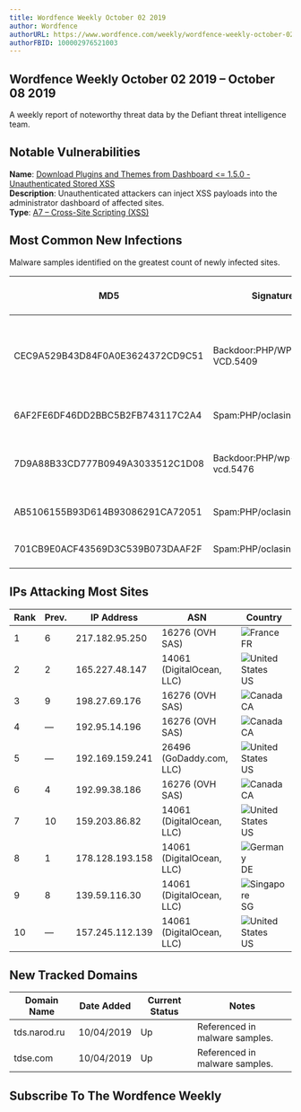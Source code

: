 ```yaml
---
title: Wordfence Weekly October 02 2019 
author: Wordfence
authorURL: https://www.wordfence.com/weekly/wordfence-weekly-october-02-2019-october-08-2019/
authorFBID: 100002976521003
---
```


<section class="hero hero-report">
	<div class="container container-tall">
		<h1>Wordfence Weekly October 02 2019 – October 08 2019</h1>
		<div class="hero-report-subhead">
							<p class="subhead">A weekly report of noteworthy threat data by the Defiant threat intelligence team.</p>
					</div>
	</div>
</section>

<div class="the-content add-bottom"><div class="container container-short">
<h2>Notable Vulnerabilities</h2>
<div class="report-vulnerabilities">
<div class="vulnerability"><strong>Name</strong>: <a href="https://blog.nintechnet.com/stored-xss-vulnerability-in-wordpress-download-plugins-and-themes-from-dashboard-plugin/" target="_blank" rel="noopener noreferrer">Download Plugins and Themes from Dashboard &lt;= 1.5.0 - Unauthenticated Stored XSS</a><br>
<strong>Description</strong>: Unauthenticated attackers can inject XSS payloads into the administrator dashboard of affected sites.<br>
<strong>Type</strong>: <a href="https://www.owasp.org/index.php/Top_10-2017_A7-Cross-Site_Scripting_(XSS)">A7 – Cross-Site Scripting (XSS)</a></div>
</div>
</div>
<div class="container container-short">
<h2>Most Common New Infections</h2>
<p>Malware samples identified on the greatest count of newly infected sites.</p>
<div class="responsive-table">
<table>
<thead>
<tr>
<th>MD5</th>
<th>Signature</th>
<th>Description</th>
<th>Example File Names</th>
</tr>
</thead>
<tbody>
<tr>
<td>CEC9A529B43D84F0A0E3624372CD9C51</td>
<td>Backdoor:PHP/WP-VCD.5409</td>
<td>Infected core file, triggers execution of another malicious script.</td>
<td>post.php</td>
</tr>
<tr>
<td>6AF2FE6DF46DD2BBC5B2FB743117C2A4</td>
<td>Spam:PHP/oclasinsert.5483</td>
<td>SEO spam code injector.</td>
<td>wp-tmp.php</td>
</tr>
<tr>
<td>7D9A88B33CD777B0949A3033512C1D08</td>
<td>Backdoor:PHP/wp-vcd.5476</td>
<td>Backdoor associated with SEO spam injections.</td>
<td>wp-vcd.php</td>
</tr>
<tr>
<td>AB5106155B93D614B93086291CA72051</td>
<td>Spam:PHP/oclasinsert.5483</td>
<td>SEO spam code injector.</td>
<td>wp-tmp.php</td>
</tr>
<tr>
<td>701CB9E0ACF43569D3C539B073DAAF2F</td>
<td>Spam:PHP/oclasinsert.5483</td>
<td>SEO spam code injector.</td>
<td>wp-tmp.php</td>
</tr>
</tbody>
</table>
</div>
</div>
<div class="container container-short">
<h2>IPs Attacking Most Sites</h2>
<div class="responsive-table">
<table>
<thead>
<tr>
<th>Rank</th>
<th>Prev.</th>
<th>IP Address</th>
<th>ASN</th>
<th>Country</th>
</tr>
</thead>
<tbody>
<tr>
<td>1</td>
<td>6</td>
<td>217.182.95.250</td>
<td>16276 (OVH SAS)</td>
<td class="report-country"><img src="/wp-content/themes/wordfence/img/flags/fr.png" alt="France"> FR</td>
</tr>
<tr>
<td>2</td>
<td>2</td>
<td>165.227.48.147</td>
<td>14061 (DigitalOcean, LLC)</td>
<td class="report-country"><img src="/wp-content/themes/wordfence/img/flags/us.png" alt="United States"> US</td>
</tr>
<tr>
<td>3</td>
<td>9</td>
<td>198.27.69.176</td>
<td>16276 (OVH SAS)</td>
<td class="report-country"><img src="/wp-content/themes/wordfence/img/flags/ca.png" alt="Canada"> CA</td>
</tr>
<tr>
<td>4</td>
<td>—</td>
<td>192.95.14.196</td>
<td>16276 (OVH SAS)</td>
<td class="report-country"><img src="/wp-content/themes/wordfence/img/flags/ca.png" alt="Canada"> CA</td>
</tr>
<tr>
<td>5</td>
<td>—</td>
<td>192.169.159.241</td>
<td>26496 (GoDaddy.com, LLC)</td>
<td class="report-country"><img src="/wp-content/themes/wordfence/img/flags/us.png" alt="United States"> US</td>
</tr>
<tr>
<td>6</td>
<td>4</td>
<td>192.99.38.186</td>
<td>16276 (OVH SAS)</td>
<td class="report-country"><img src="/wp-content/themes/wordfence/img/flags/ca.png" alt="Canada"> CA</td>
</tr>
<tr>
<td>7</td>
<td>10</td>
<td>159.203.86.82</td>
<td>14061 (DigitalOcean, LLC)</td>
<td class="report-country"><img src="/wp-content/themes/wordfence/img/flags/us.png" alt="United States"> US</td>
</tr>
<tr>
<td>8</td>
<td>1</td>
<td>178.128.193.158</td>
<td>14061 (DigitalOcean, LLC)</td>
<td class="report-country"><img src="/wp-content/themes/wordfence/img/flags/de.png" alt="Germany"> DE</td>
</tr>
<tr>
<td>9</td>
<td>8</td>
<td>139.59.116.30</td>
<td>14061 (DigitalOcean, LLC)</td>
<td class="report-country"><img src="/wp-content/themes/wordfence/img/flags/sg.png" alt="Singapore"> SG</td>
</tr>
<tr>
<td>10</td>
<td>—</td>
<td>157.245.112.139</td>
<td>14061 (DigitalOcean, LLC)</td>
<td class="report-country"><img src="/wp-content/themes/wordfence/img/flags/us.png" alt="United States"> US</td>
</tr>
</tbody>
</table>
</div>
</div>
<div class="container container-short">
<h2>New Tracked Domains</h2>
<div class="responsive-table">
<table>
<thead>
<tr>
<th>Domain Name</th>
<th>Date Added</th>
<th>Current Status</th>
<th>Notes</th>
</tr>
</thead>
<tbody>
<tr>
<td>tds.narod.ru</td>
<td>10/04/2019</td>
<td>Up</td>
<td>Referenced in malware samples.</td>
</tr>
<tr>
<td>tdse.com</td>
<td>10/04/2019</td>
<td>Up</td>
<td>Referenced in malware samples.</td>
</tr>
</tbody>
</table>
</div>
</div>
<div class="container container-short">
<h2>Subscribe To The Wordfence Weekly</h2>
<div style="margin-top: -1em;"><!-- [if lte IE 8]>
<script charset="utf-8" type="text/javascript" src="//js.hsforms.net/forms/v2-legacy.js"></script>
<![endif]--><br>
<script charset="utf-8" type="text/javascript" src="//js.hsforms.net/forms/v2.js"></script><br>
<script data-hubspot-rendered="true">
  hbspt.forms.create({
    portalId: "4354010",
    formId: "b01b131a-fda0-42ed-8251-3d7fcfaeacb8"
});
</script><div class="hbspt-form" id="hbspt-form-1634081325926-1274727915"><iframe id="hs-form-iframe-0" class="hs-form-iframe" scrolling="no" width="100%" style="width: 100%; position: static; border: none; display: block; overflow: hidden; height: 202.594px;" height="202.59375"></iframe></div></div>
</div>
</div>

